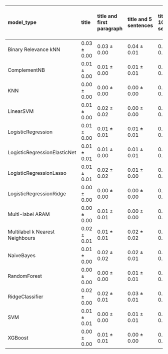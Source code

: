 | model_type                      | title           | title and first paragraph   | title and 5 sentences   | title and 10 sentences   | title and first sentence each paragraph   | raw text            |
|:--------------------------------|:----------------|:----------------------------|:------------------------|:-------------------------|:------------------------------------------|:--------------------|
| Binary Relevance kNN            | 0.03 $\pm$ 0.00 | 0.03 $\pm$ 0.00             | 0.04 $\pm$ 0.01         | 0.05 $\pm$ 0.02          | 0.02 $\pm$ 0.01                           | 0.04 $\pm$ 0.01     |
| ComplementNB                    | 0.01 $\pm$ 0.00 | 0.01 $\pm$ 0.00             | 0.01 $\pm$ 0.01         | 0.03 $\pm$ 0.00          | 0.03 $\pm$ 0.02                           | 0.05 $\pm$ 0.00     |
| KNN                             | 0.00 $\pm$ 0.00 | 0.00 $\pm$ 0.00             | 0.00 $\pm$ 0.00         | 0.00 $\pm$ 0.00          | 0.00 $\pm$ 0.00                           | 0.00 $\pm$ 0.00     |
| LinearSVM                       | 0.01 $\pm$ 0.00 | 0.02 $\pm$ 0.02             | 0.00 $\pm$ 0.00         | 0.02 $\pm$ 0.01          | 0.00 $\pm$ 0.00                           | 0.02 $\pm$ 0.00     |
| LogisticRegression              | 0.01 $\pm$ 0.00 | 0.01 $\pm$ 0.01             | 0.01 $\pm$ 0.01         | 0.03 $\pm$ 0.00          | 0.01 $\pm$ 0.00                           | 0.03 $\pm$ 0.01     |
| LogisticRegressionElasticNet    | 0.01 $\pm$ 0.01 | 0.01 $\pm$ 0.00             | 0.01 $\pm$ 0.01         | 0.02 $\pm$ 0.01          | 0.01 $\pm$ 0.01                           | 0.00 $\pm$ 0.00     |
| LogisticRegressionLasso         | 0.01 $\pm$ 0.01 | 0.02 $\pm$ 0.02             | 0.01 $\pm$ 0.00         | 0.01 $\pm$ 0.00          | 0.01 $\pm$ 0.01                           | 0.00 $\pm$ 0.00     |
| LogisticRegressionRidge         | 0.00 $\pm$ 0.00 | 0.00 $\pm$ 0.00             | 0.00 $\pm$ 0.00         | 0.01 $\pm$ 0.01          | 0.01 $\pm$ 0.00                           | 0.02 $\pm$ 0.02     |
| Multi-label ARAM                | 0.00 $\pm$ 0.00 | 0.01 $\pm$ 0.01             | 0.00 $\pm$ 0.00         | 0.00 $\pm$ 0.00          | 0.00 $\pm$ 0.00                           | 0.00 $\pm$ 0.00     |
| Multilabel k Nearest Neighbours | 0.02 $\pm$ 0.01 | 0.01 $\pm$ 0.01             | 0.02 $\pm$ 0.02         | 0.03 $\pm$ 0.01          | 0.06 $\pm$ 0.03                           | 0.04 $\pm$ 0.02     |
| NaiveBayes                      | 0.01 $\pm$ 0.00 | 0.02 $\pm$ 0.02             | 0.02 $\pm$ 0.01         | 0.02 $\pm$ 0.01          | 0.03 $\pm$ 0.02                           | 0.04 $\pm$ 0.01     |
| RandomForest                    | 0.00 $\pm$ 0.00 | 0.00 $\pm$ 0.00             | 0.01 $\pm$ 0.01         | 0.03 $\pm$ 0.01          | 0.01 $\pm$ 0.00                           | 0.03 $\pm$ 0.02     |
| RidgeClassifier                 | 0.02 $\pm$ 0.00 | 0.02 $\pm$ 0.01             | 0.03 $\pm$ 0.01         | 0.04 $\pm$ 0.01          | 0.02 $\pm$ 0.01                           | **0.07 $\pm$ 0.01** |
| SVM                             | 0.01 $\pm$ 0.01 | 0.00 $\pm$ 0.00             | 0.01 $\pm$ 0.01         | 0.01 $\pm$ 0.00          | 0.00 $\pm$ 0.00                           | 0.03 $\pm$ 0.01     |
| XGBoost                         | 0.00 $\pm$ 0.00 | 0.01 $\pm$ 0.01             | 0.00 $\pm$ 0.00         | 0.00 $\pm$ 0.00          | 0.00 $\pm$ 0.00                           | 0.03 $\pm$ 0.02     |